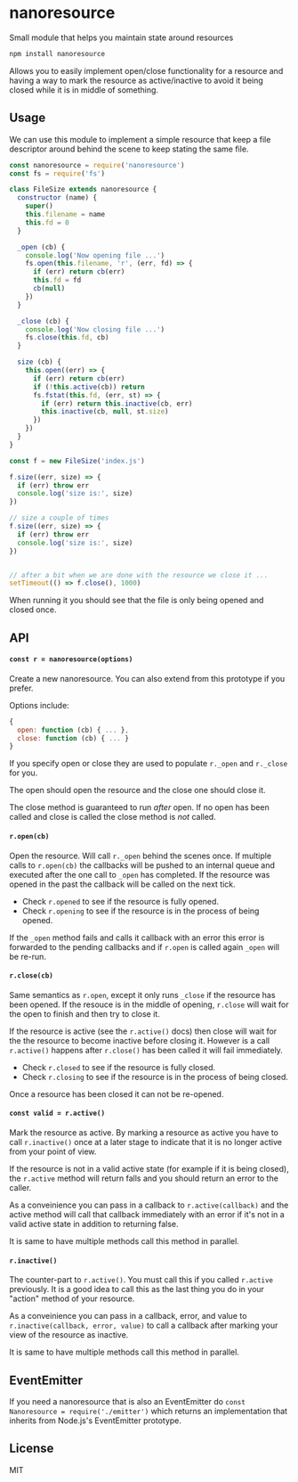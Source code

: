 # nanoresource

Small module that helps you maintain state around resources

```sh
npm install nanoresource
```

Allows you to easily implement open/close functionality for a resource
and having a way to mark the resource as active/inactive to avoid it being closed
while it is in middle of something.

## Usage

We can use this module to implement a simple resource that keep a file descriptor
around behind the scene to keep stating the same file.

```js
const nanoresource = require('nanoresource')
const fs = require('fs')

class FileSize extends nanoresource {
  constructor (name) {
    super()
    this.filename = name
    this.fd = 0
  }

  _open (cb) {
    console.log('Now opening file ...')
    fs.open(this.filename, 'r', (err, fd) => {
      if (err) return cb(err)
      this.fd = fd
      cb(null)
    })
  }

  _close (cb) {
    console.log('Now closing file ...')
    fs.close(this.fd, cb)
  }

  size (cb) {
    this.open((err) => {
      if (err) return cb(err)
      if (!this.active(cb)) return
      fs.fstat(this.fd, (err, st) => {
        if (err) return this.inactive(cb, err)
        this.inactive(cb, null, st.size)
      })
    })
  }
}

const f = new FileSize('index.js')

f.size((err, size) => {
  if (err) throw err
  console.log('size is:', size)
})

// size a couple of times
f.size((err, size) => {
  if (err) throw err
  console.log('size is:', size)
})


// after a bit when we are done with the resource we close it ...
setTimeout(() => f.close(), 1000)
```

When running it you should see that the file is only being opened and closed
once.

## API

#### `const r = nanoresource(options)`

Create a new nanoresource. You can also extend from this prototype if you prefer.

Options include:

```js
{
  open: function (cb) { ... },
  close: function (cb) { ... }
}
```

If you specify open or close they are used to populate `r._open` and `r._close` for you.

The open should open the resource and the close one should close it.

The close method is guaranteed to run *after* open. If no open has been called and close is called the close method is *not* called.

#### `r.open(cb)`

Open the resource. Will call `r._open` behind the scenes once. If multiple calls to `r.open(cb)` the callbacks will be pushed to an internal queue and executed after the one call to `_open` has completed. If the resource was opened in the past the callback will be called on the next tick.

* Check `r.opened` to see if the resource is fully opened.
* Check `r.opening` to see if the resource is in the process of being opened.

If the `_open` method fails and calls it callback with an error this error is forwarded to the pending callbacks and if `r.open` is called again `_open` will be re-run.

#### `r.close(cb)`

Same semantics as `r.open`, except it only runs `_close` if the resource has been opened. If the resouce is in the middle of opening, `r.close` will wait for the open to finish and then try to close it.

If the resource is active (see the `r.active()` docs) then close will wait for the the resource to become inactive before closing it. However is a call `r.active()` happens after `r.close()` has been called it will fail immediately.

* Check `r.closed` to see if the resource is fully closed.
* Check `r.closing` to see if the resource is in the process of being closed.

Once a resource has been closed it can not be re-opened.

#### `const valid = r.active()`

Mark the resource as active. By marking a resource as active you have to call `r.inactive()` once at a later stage to indicate that it is no longer active from your point of view.

If the resource is not in a valid active state (for example if it is being closed), the `r.active` method will return falls and you should return an error to the caller.

As a conveinience you can pass in a callback to `r.active(callback)` and the active method will call that callback immediately with an error if it's not in a valid active state in addition to returning false.

It is same to have multiple methods call this method in parallel.

#### `r.inactive()`

The counter-part to `r.active()`. You must call this if you called `r.active` previously. It is a good idea to call this as the last thing you do in your "action" method of your resource.

As a conveinience you can pass in a callback, error, and value to `r.inactive(callback, error, value)` to call a callback after marking your view of the resource as inactive.

It is same to have multiple methods call this method in parallel.

## EventEmitter

If you need a nanoresource that is also an EventEmitter do `const Nanoresource = require('./emitter')` which returns an implementation that inherits from Node.js's EventEmitter prototype.

## License

MIT
